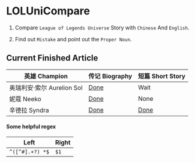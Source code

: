 # LOLUniCompare

1. Compare `League of Legends Universe` Story with `Chinese` And `English`.

2. Find out `Mistake` and point out the `Proper Noun`.

## Current Finished Article
| 英雄 Champion | 传记 Biography | 短篇 Short Story |
| ------- | ------- | ------- |
| 奥瑞利安·索尔 Aurelion Sol | [Done](AurelionSol/Biography.md) | Wait |
| 妮蔻 Neeko | [Done](Neeko/Biography.md) | None |
| 辛德拉 Syndra | [Done](Syndra/Biography.md) | [Done](Syndra/ShortStory.md) |

#### Some helpful regex
|Left|Right|
|-|-|
`^([^#].+?) *$`|`$1  `|